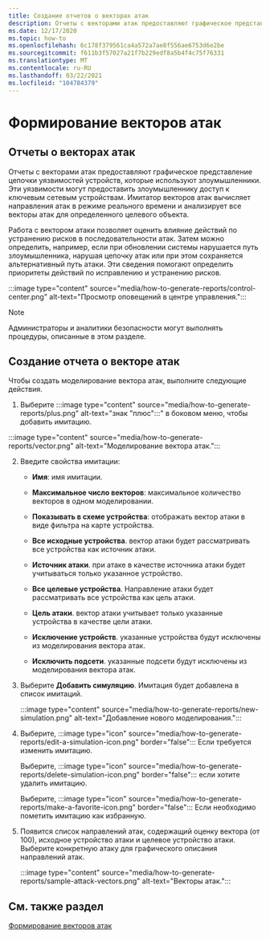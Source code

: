 ```yaml
---
title: Создание отчетов о векторах атак
description: Отчеты с векторами атак предоставляют графическое представление цепочки уязвимостей устройств, которые используют злоумышленники.
ms.date: 12/17/2020
ms.topic: how-to
ms.openlocfilehash: 6c178f379561ca4a572a7ae8f556ae6753d6e2be
ms.sourcegitcommit: f611b3f57027a21f7b229edf8a5b4f4c75f76331
ms.translationtype: MT
ms.contentlocale: ru-RU
ms.lasthandoff: 03/22/2021
ms.locfileid: "104784379"
---
```

# <a name="attack-vector-reporting"></a>Формирование векторов атак

## <a name="about-attack-vector-reports"></a>Отчеты о векторах атак

Отчеты с векторами атак предоставляют графическое представление цепочки уязвимостей устройств, которые используют злоумышленники. Эти уязвимости могут предоставить злоумышленнику доступ к ключевым сетевым устройствам. Имитатор векторов атак вычисляет направления атак в режиме реального времени и анализирует все векторы атак для определенного целевого объекта.

Работа с вектором атаки позволяет оценить влияние действий по устранению рисков в последовательности атак. Затем можно определить, например, если при обновлении системы нарушается путь злоумышленника, нарушая цепочку атак или при этом сохраняется альтернативный путь атаки. Эти сведения помогают определить приоритеты действий по исправлению и устранению рисков.

:::image type="content" source="media/how-to-generate-reports/control-center.png" alt-text="Просмотр оповещений в центре управления.":::

> [!NOTE]
> Администраторы и аналитики безопасности могут выполнять процедуры, описанные в этом разделе.

## <a name="create-an-attack-vector-report"></a>Создание отчета о векторе атак

Чтобы создать моделирование вектора атак, выполните следующие действия.

1. Выберите :::image type="content" source="media/how-to-generate-reports/plus.png" alt-text="знак &quot;плюс":::" в боковом меню, чтобы добавить имитацию.

 :::image type="content" source="media/how-to-generate-reports/vector.png" alt-text="Моделирование вектора атак.":::

2. Введите свойства имитации:

   - **Имя**: имя имитации.

   - **Максимальное число векторов**: максимальное количество векторов в одном моделировании.

   - **Показывать в схеме устройства**: отображать вектор атаки в виде фильтра на карте устройства.

   - **Все исходные устройства**. вектор атаки будет рассматривать все устройства как источник атаки.

   - **Источник атаки**. при атаке в качестве источника атаки будет учитываться только указанное устройство.

   - **Все целевые устройства**. Направление атаки будет рассматривать все устройства как цель атаки.

   - **Цель атаки**. вектор атаки учитывает только указанные устройства в качестве цели атаки.

   - **Исключение устройств**. указанные устройства будут исключены из моделирования вектора атак.

   - **Исключить подсети**. указанные подсети будут исключены из моделирования вектора атак.

3. Выберите **Добавить симуляцию**. Имитация будет добавлена в список имитаций.

   :::image type="content" source="media/how-to-generate-reports/new-simulation.png" alt-text="Добавление нового моделирования.":::

4. Выберите, :::image type="icon" source="media/how-to-generate-reports/edit-a-simulation-icon.png" border="false"::: Если требуется изменить имитацию.

   Выберите, :::image type="icon" source="media/how-to-generate-reports/delete-simulation-icon.png" border="false"::: если хотите удалить имитацию.

   Выберите, :::image type="icon" source="media/how-to-generate-reports/make-a-favorite-icon.png" border="false"::: Если необходимо пометить имитацию как избранную.

5. Появится список направлений атак, содержащий оценку вектора (от 100), исходное устройство атаки и целевое устройство атаки. Выберите конкретную атаку для графического описания направлений атак.

   :::image type="content" source="media/how-to-generate-reports/sample-attack-vectors.png" alt-text="Векторы атак.":::

## <a name="see-also"></a>См. также раздел

[Формирование векторов атак](how-to-create-attack-vector-reports.md)


